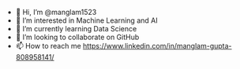 - 👋 Hi, I’m @manglam1523
- 👀 I’m interested in Machine Learning and AI  
- 🌱 I’m currently learning Data Science
- 💞️ I’m looking to collaborate on GitHub  
- 📫 How to reach me https://www.linkedin.com/in/manglam-gupta-808958141/

<!---
manglam1523/manglam1523 is a ✨ special ✨ repository because its `README.md` (this file) appears on your GitHub profile.
You can click the Preview link to take a look at your changes.
--->

